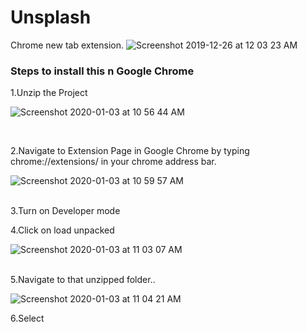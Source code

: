 # Unsplash
Chrome new tab extension.
![Screenshot 2019-12-26 at 12 03 23 AM](https://user-images.githubusercontent.com/52311969/71707731-f2bcc280-2e11-11ea-92ef-6b2264458378.png)


<h3>Steps to install this n Google Chrome</h3>

1.Unzip the Project

![Screenshot 2020-01-03 at 10 56 44 AM](https://user-images.githubusercontent.com/52311969/71708480-bd1ad800-2e17-11ea-8494-1efd43677cc4.png)


<br>

2.Navigate to Extension Page in Google Chrome by typing chrome://extensions/ in your chrome address bar.

![Screenshot 2020-01-03 at 10 59 57 AM](https://user-images.githubusercontent.com/52311969/71708550-30244e80-2e18-11ea-8f35-87c9e5038dd8.png)

<br>
3.Turn on Developer mode


<br>

4.Click on load unpacked


![Screenshot 2020-01-03 at 11 03 07 AM](https://user-images.githubusercontent.com/52311969/71708620-bb054900-2e18-11ea-95b7-17d756b37e02.png)








<br>
5.Navigate to that unzipped folder..

![Screenshot 2020-01-03 at 11 04 21 AM](https://user-images.githubusercontent.com/52311969/71708658-de2ff880-2e18-11ea-9f68-0c1cb8e4ac27.png)


6.Select
